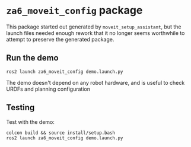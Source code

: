 # `za6_moveit_config` package

This package started out generated by `moveit_setup_assistant`, but
the launch files needed enough rework that it no longer seems
worthwhile to attempt to preserve the generated package.

## Run the demo

    ros2 launch za6_moveit_config demo.launch.py

The demo doesn't depend on any robot hardware, and is useful to check
URDFs and planning configuration


## Testing

Test with the demo:
```
colcon build && source install/setup.bash
ros2 launch za6_moveit_config demo.launch.py
```
